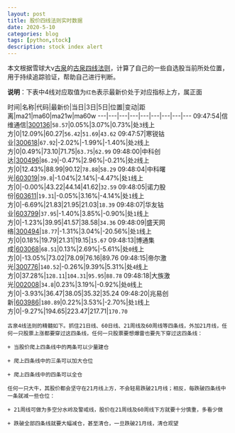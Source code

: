 ```yaml
---
layout: post
title: 股价四线法则实时数据
date: 2020-5-10
categories: blog
tags: [python,stock]
description: stock index alert
---
```



本文根据雪球大v[古泉](https://xueqiu.com/u/7148646888)的[古泉四线法则](https://xueqiu.com/7148646888/130498192)，计算了自己的一些自选股当前所处位置，用于持续追踪验证，帮助自己进行判断。

**说明**：下表中4线对应取值为`红色`表示最新价处于对应指标上方，属正面

时间|名称|代码|最新价|当日|3日|5日|位置|变动|距离|ma21|ma60|ma21w|ma60w
---|---|---|---|---|---|---|---|---
09:47:54|信维通信|[300136](https://xueqiu.com/S/SZ300136)|`58.57`|0.05%|3.07%|0.73%|处`3`线上方|0|12.09%|60.27|`56.42`|`51.69`|`43.62`
09:47:57|寒锐钴业|[300618](https://xueqiu.com/S/SZ300618)|`67.92`|-2.02%|-1.99%|-1.40%|处`2`线上方|0|0.49%|73.10|71.75|`63.75`|`62.99`
09:48:00|中科创达|[300496](https://xueqiu.com/S/SZ300496)|`86.29`|-0.47%|2.96%|-0.21%|处`2`线上方|0|12.43%|88.99|90.12|`78.88`|`58.29`
09:48:04|中科曙光|[603019](https://xueqiu.com/S/SH603019)|`39.8`|-1.04%|2.14%|-4.47%|处`1`线上方|0|-0.00%|43.22|44.14|41.62|`32.59`
09:48:05|诺力股份|[603611](https://xueqiu.com/S/SH603611)|`19.31`|-0.05%|3.16%|-4.14%|处`1`线上方|0|-6.69%|21.83|21.95|21.03|`18.39`
09:48:07|华友钴业|[603799](https://xueqiu.com/S/SH603799)|`37.95`|-1.40%|3.85%|-0.90%|处`1`线上方|0|-1.23%|39.95|41.57|38.58|`34.36`
09:48:09|盛天网络|[300494](https://xueqiu.com/S/SZ300494)|`18.77`|-1.31%|3.04%|-20.56%|处`1`线上方|0|0.18%|19.79|21.31|19.15|`15.67`
09:48:13|博通集成|[603068](https://xueqiu.com/S/SH603068)|`68.51`|0.13%|2.69%|-5.61%|处`0`线上方|0|-13.05%|73.02|78.09|76.16|89.76
09:48:15|帝尔激光|[300776](https://xueqiu.com/S/SZ300776)|`140.52`|-0.26%|9.39%|5.31%|处`4`线上方|0|37.28%|`128.11`|`104.31`|`95.95`|`88.78`
09:48:18|大族激光|[002008](https://xueqiu.com/S/SZ002008)|`34.8`|0.23%|3.19%|-0.92%|处`0`线上方|0|-3.93%|36.47|38.05|35.32|35.24
09:48:20|兆易创新|[603986](https://xueqiu.com/S/SH603986)|`180.89`|0.22%|3.53%|-2.70%|处`1`线上方|0|-9.27%|194.65|223.47|217.71|`170.70`

```
古泉4线法则的精髓如下。抓住21日线、60日线、21周线及60周线等四条线，外加21月线，任何一只股票上涨都要穿过这四条线，任何一只股票要想爆雷也要先下穿过这四条线：

+ 当股价爬上四条线中的两条可以少量建仓

+ 爬上四条线中的三条可以加大仓位

+ 爬上四条线中的四条可以全仓

任何一只大牛，其股价都会坚守在21月线上方，不会轻易跌破21月线；相反，每跌破四条线中一条就减一些仓位：

+ 21周线可做为多空分水岭及警戒线，股价在21周线及60周线下方就要十分慎重，多看少做

+ 跌破全部四条线就要大幅减仓，甚至清仓，一旦跌破21月线，清仓观望
```